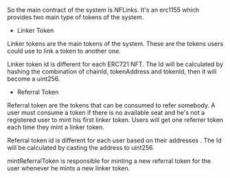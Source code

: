 So the main contract of the system is NFLinks. It's an erc1155 which provides two main type of tokens of the system.

- Linker Token

Linker tokens are the main tokens of the system. These are the tokens users could use to link a token to another one.

Linker token id is different for each ERC721 NFT. The Id will be calculated by hashing the combination of chainId, tokenAddress and tokenId, then it will become a uint256.

- Referral Token

Referral token are the tokens that can be consumed to refer somebody. A user must consume a token if there is no available seat and he's not a registered user to mint his first linker token. Users will get one referrer token each time they mint a linker token.

Referral token id is different for each user based on their addresses . The Id will be calculated by casting the address to uint256.

mintReferralToken is responsible for minting a new referral token for the user whenever he mints a new linker token.

